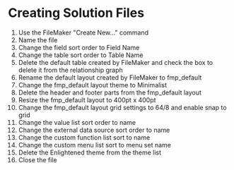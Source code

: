 # Creating Solution Files
1. Use the FileMaker "Create New..." command
1. Name the file
1. Change the field sort order to Field Name
1. Change the table sort order to Table Name
1. Delete the default table created by FileMaker and check the box to delete it from the relationship graph
1. Rename the default layout created by FileMaker to  fmp_default
1. Change the fmp_default layout theme to Minimalist
1. Delete the header and footer parts from the fmp_default layout
1. Resize the fmp_default layout to 400pt x 400pt
1. Change the fmp_default layout grid settings to 64/8 and enable snap to grid
1. Change the value list sort order to name
1. Change the external data source sort order to name
1. Change the custom function list sort to name
1. Change the custom menu list sort to menu set name
1. Delete the Enlightened theme from the theme list
1. Close the file
